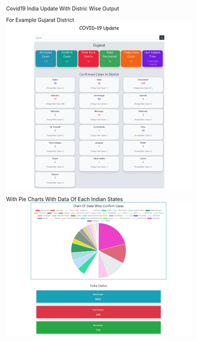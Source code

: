 Covid19 India Update With Distric Wise Output

For Example Gujarat District
![GitHub Logo](/op1.png)

With Pie Charts With Data Of Each Indian States
![GitHub Logo](/op2.png)
